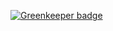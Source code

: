 
[![Greenkeeper badge](https://badges.greenkeeper.io/unshift/postgres-tools.svg)](https://greenkeeper.io/)
